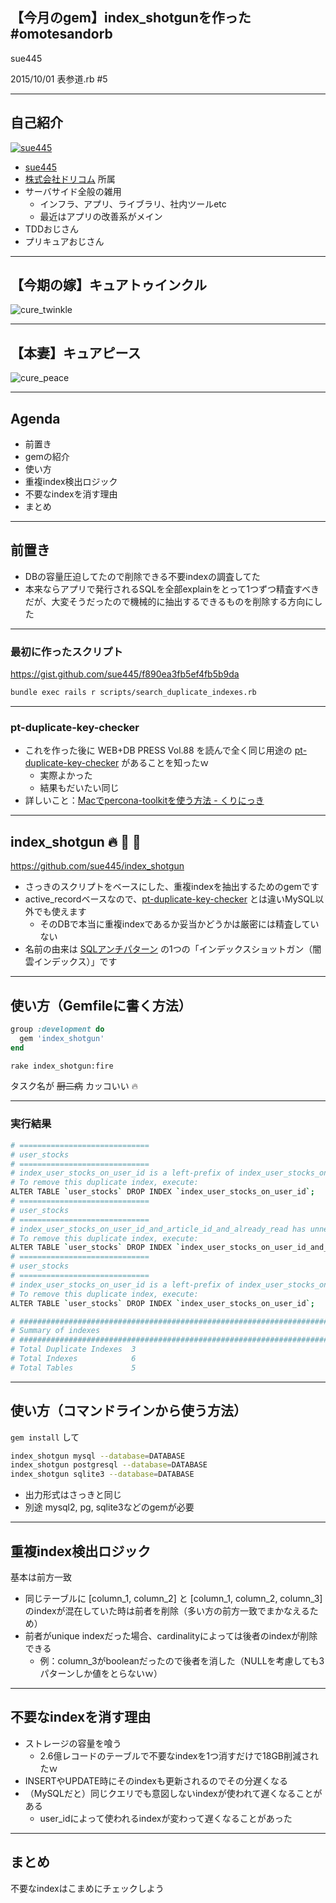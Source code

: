 ## 【今月のgem】index_shotgunを作った #omotesandorb
sue445

2015/10/01 表参道.rb #5

---
## 自己紹介
[![sue445](img/sue445.png)](https://twitter.com/sue445)

* [sue445](https://twitter.com/sue445)
* [株式会社ドリコム](http://www.drecom.co.jp/) 所属
* サーバサイド全般の雑用
  * インフラ、アプリ、ライブラリ、社内ツールetc
  * 最近はアプリの改善系がメイン
* TDDおじさん
* プリキュアおじさん

---
## 【今期の嫁】キュアトゥインクル
![cure_twinkle](img/cure_twinkle.png)

---
## 【本妻】キュアピース
![cure_peace](img/cure_peace.jpg)

---
## Agenda
* 前置き
* gemの紹介
* 使い方
* 重複index検出ロジック
* 不要なindexを消す理由
* まとめ

---

## 前置き
* DBの容量圧迫してたので削除できる不要indexの調査してた
* 本来ならアプリで発行されるSQLを全部explainをとって1つずつ精査すべきだが、大変そうだったので機械的に抽出するできるものを削除する方向にした

---
### 最初に作ったスクリプト
https://gist.github.com/sue445/f890ea3fb5ef4fb5b9da

```sh
bundle exec rails r scripts/search_duplicate_indexes.rb
```

---
### pt-duplicate-key-checker
* これを作った後に WEB+DB PRESS Vol.88 を読んで全く同じ用途の [pt-duplicate-key-checker](https://www.percona.com/doc/percona-toolkit/2.1/pt-duplicate-key-checker.html) があることを知ったｗ
  * 実際よかった
  * 結果もだいたい同じ
* 詳しいこと：[Macでpercona-toolkitを使う方法 - くりにっき](http://sue445.hatenablog.com/entry/2015/09/05/200316)

---
## index_shotgun :fire: :gun: :cop: 
https://github.com/sue445/index_shotgun

* さっきのスクリプトをベースにした、重複indexを抽出するためのgemです
* active_recordベースなので、[pt-duplicate-key-checker](https://www.percona.com/doc/percona-toolkit/2.1/pt-duplicate-key-checker.html) とは違いMySQL以外でも使えます
  * そのDBで本当に重複indexであるか妥当かどうかは厳密には精査していない
* 名前の由来は [SQLアンチパターン](http://www.oreilly.co.jp/books/9784873115894/) の1つの「インデックスショットガン（闇雲インデックス）」です

---
## 使い方（Gemfileに書く方法）
```ruby
group :development do
  gem 'index_shotgun'
end
```

```sh
rake index_shotgun:fire
```

タスク名が ~~厨二病~~ カッコいい :fire:

---
### 実行結果

```sh
# =============================
# user_stocks
# =============================
# index_user_stocks_on_user_id is a left-prefix of index_user_stocks_on_user_id_and_article_id
# To remove this duplicate index, execute:
ALTER TABLE `user_stocks` DROP INDEX `index_user_stocks_on_user_id`;
# =============================
# user_stocks
# =============================
# index_user_stocks_on_user_id_and_article_id_and_already_read has unnecessary column already_read (index_user_stocks_on_user_id_and_article_id is unique index!)
# To remove this duplicate index, execute:
ALTER TABLE `user_stocks` DROP INDEX `index_user_stocks_on_user_id_and_article_id_and_already_read`;
# =============================
# user_stocks
# =============================
# index_user_stocks_on_user_id is a left-prefix of index_user_stocks_on_user_id_and_article_id_and_already_read
# To remove this duplicate index, execute:
ALTER TABLE `user_stocks` DROP INDEX `index_user_stocks_on_user_id`;

# ########################################################################
# Summary of indexes
# ########################################################################
# Total Duplicate Indexes  3
# Total Indexes            6
# Total Tables             5
```
---

## 使い方（コマンドラインから使う方法）
`gem install` して

```sh
index_shotgun mysql --database=DATABASE
index_shotgun postgresql --database=DATABASE
index_shotgun sqlite3 --database=DATABASE
```

* 出力形式はさっきと同じ
* 別途 mysql2, pg, sqlite3などのgemが必要

---
## 重複index検出ロジック
基本は前方一致

* 同じテーブルに [column_1, column_2] と [column_1, column_2, column_3] のindexが混在していた時は前者を削除（多い方の前方一致でまかなえるため）
* 前者がunique indexだった場合、cardinalityによっては後者のindexが削除できる
  * 例：column_3がbooleanだったので後者を消した（NULLを考慮しても3パターンしか値をとらないｗ）

---
## 不要なindexを消す理由
* ストレージの容量を喰う
  * 2.6億レコードのテーブルで不要なindexを1つ消すだけで18GB削減されたｗ
* INSERTやUPDATE時にそのindexも更新されるのでその分遅くなる
* （MySQLだと）同じクエリでも意図しないindexが使われて遅くなることがある
  * user_idによって使われるindexが変わって遅くなることがあった

---
## まとめ
不要なindexはこまめにチェックしよう

<!--
  disable uppercase
  via. http://srz-zumix.blogspot.jp/2014/09/revealjs-markdown.html
-->
<style type="text/css">
    .reveal h1,
    .reveal h2,
    .reveal h3,
    .reveal h4,
    .reveal h5,
    .reveal h6 {
      text-transform: none;
    }
</style>
